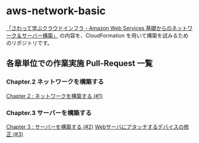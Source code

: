 # aws-network-basic
[「さわって学ぶクラウドインフラ・Amazon Web Services 基礎からのネットワーク＆サーバー構築」](https://www.amazon.co.jp/dp/4822262960) の内容を、CloudFormation を用いて構築を試みるためのリポジトリです。

## 各章単位での作業実施 Pull-Request 一覧
### Chapter.2 ネットワークを構築する

[Chapter 2 : ネットワークを構築する (#1)](https://github.com/a-know/aws-network-basic/pull/1)


### Chapter.3 サーバーを構築する

[Chapter 3 : サーバーを構築する (#2)](https://github.com/a-know/aws-network-basic/pull/2)
[Webサーバにアタッチするデバイスの修正 (#3)](https://github.com/a-know/aws-network-basic/pull/3)
